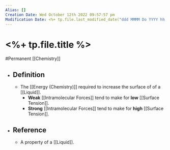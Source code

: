 ```yaml
---
Alias: []
Creation Date: Wed October 12th 2022 09:57:57 pm 
Modification Date: <%+ tp.file.last_modified_date("ddd MMMM Do YYYY hh:mm:ss a") %>
---
```

# <%+ tp.file.title %>
#Permanent [[Chemistry]]

- ## Definition
	- The [[Energy (Chemistry)]] required to increase the surface of of a [[Liquid]].
		- **Weak** [[Intramolecular Forces]] tend to make for **low** [[Surface Tension]].
		- **Strong** [[Intramolecular Forces]] tend to make for **high** [[Surface Tension]].
- ## Reference
	- A property of a [[Liquid]].